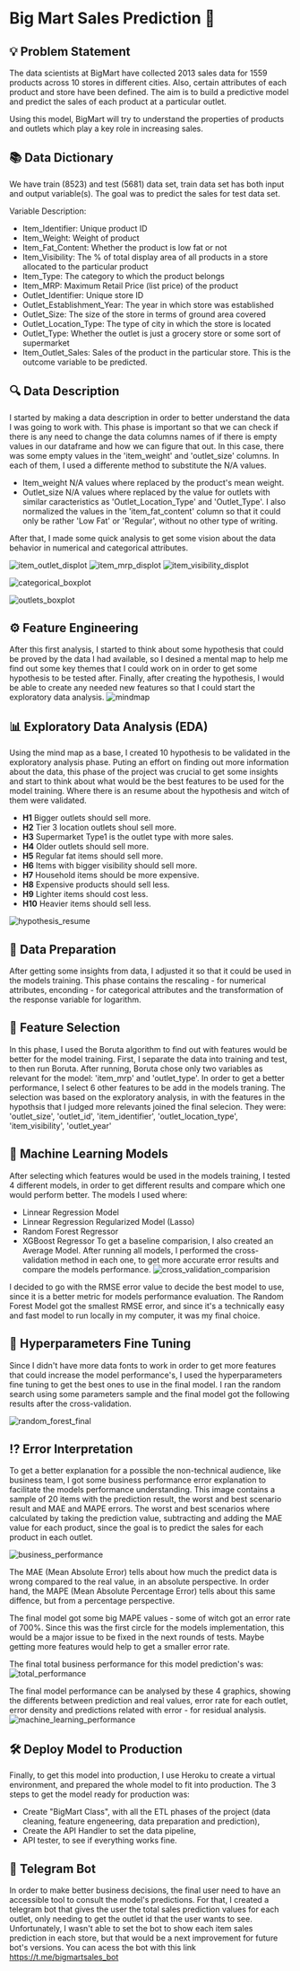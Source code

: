 # Big Mart Sales Prediction 🛒

## 💡 Problem Statement
The data scientists at BigMart have collected 2013 sales data for 1559 products across 10 stores in different cities. Also, certain attributes of each product and store have been defined. The aim is to build a predictive model and predict the sales of each product at a particular outlet.

Using this model, BigMart will try to understand the properties of products and outlets which play a key role in increasing sales.

## 📚 Data Dictionary
We have train (8523) and test (5681) data set, train data set has both input and output variable(s). The goal was to predict the sales for test data set.

Variable	Description:
- Item_Identifier: Unique product ID
- Item_Weight: Weight of product
- Item_Fat_Content:	Whether the product is low fat or not
- Item_Visibility:	The % of total display area of all products in a store allocated to the particular product
- Item_Type:	The category to which the product belongs
- Item_MRP:	Maximum Retail Price (list price) of the product
- Outlet_Identifier:	Unique store ID
- Outlet_Establishment_Year:	The year in which store was established
- Outlet_Size:	The size of the store in terms of ground area covered
- Outlet_Location_Type:	The type of city in which the store is located
- Outlet_Type:	Whether the outlet is just a grocery store or some sort of supermarket
- Item_Outlet_Sales:	Sales of the product in the particular store. This is the outcome variable to be predicted.

## 🔍 Data Description
I started by making a data description in order to better understand the data I was going to work with. This phase is important so that we can check if there is any need to change the data columns names of if there is empty values in our dataframe and how we can figure that out.
In this case, there was some empty values in the 'item_weight' and 'outlet_size' columns. In each of them, I used a differente method to substitute the N/A values.
- Item_weight N/A values where replaced by the product's mean weight.
- Outlet_size N/A values where replaced by the value for outlets with similar caracteristics as 'Outlet_Location_Type' and 'Outlet_Type'. 
I also normalized the values in the 'item_fat_content' column so that it could only be rather 'Low Fat' or 'Regular', without no other type of writing.

After that, I made some quick analysis to get some vision about the data behavior in numerical and categorical attributes.

![item_outlet_displot](https://user-images.githubusercontent.com/82069205/138783940-8753e021-82ac-4fc3-bf62-938ea2820099.png)
![item_mrp_displot](https://user-images.githubusercontent.com/82069205/138783953-a3d69086-a7aa-4a9c-945b-8ab948867565.png)
![item_visibility_displot](https://user-images.githubusercontent.com/82069205/138783961-e7359ab7-4118-423e-bf57-be3c5c5fd5c9.png)

![categorical_boxplot](https://user-images.githubusercontent.com/82069205/138784076-f446fda7-fe65-4d99-95c5-fd1d3e7c94f2.PNG)

![outlets_boxplot](https://user-images.githubusercontent.com/82069205/138784085-240f90f4-34d6-4ed4-9731-878e0b53151f.PNG)

## ⚙ Feature Engineering
After this first analysis, I started to think about some hypothesis that could be proved by the data I had available, so I desined a mental map to help me find out some key themes that I could work on in order to get some hypothesis to be tested after. Finally, after creating the hypothesis, I would be able to create any needed new features so that I could start the exploratory data analysis.
![mindmap](https://user-images.githubusercontent.com/82069205/138784516-ec530c5e-5837-49a7-a5e5-ef4ef49021e8.png)

## 📊 Exploratory Data Analysis (EDA)
Using the mind map as a base, I created 10 hypothesis to be validated in the exploratory analysis phase. Puting an effort on finding out more information about the data, this phase of the project was crucial to get some insights and start to think about what would be the best features to be used for the model training. 
Where there is an resume about the hypothesis and witch of them were validated. 
- **H1** Bigger outlets should sell more.
- **H2** Tier 3 location outlets shoul sell more.
- **H3** Supermarket Type1 is the outlet type with more sales.
- **H4** Older outlets should sell more.
- **H5** Regular fat items should sell more.
- **H6** Items with bigger visibility should sell more.
- **H7** Household items should be more expensive.
- **H8** Expensive products should sell less.
- **H9** Lighter items should cost less.
- **H10** Heavier items should sell less.

![hypothesis_resume](https://user-images.githubusercontent.com/82069205/138785824-c7acc3bd-34e4-4e2e-acdc-71a0049dde77.PNG)

## 📍 Data Preparation
After getting some insights from data, I adjusted it so that it could be used in the models training. This phase contains the rescaling - for numerical attributes, enconding - for categorical attributes and the transformation of the response variable for logarithm. 

## 🎲 Feature Selection
In this phase, I used the Boruta algorithm to find out with features would be better for the model training. First, I separate the data into training and test, to then run Boruta.
After running, Boruta chose only two variables as relevant for the model: 'item_mrp' and 'outlet_type'.
In order to get a better performance, I select 6 other features to be add in the models traning. The selection was based on the exploratory analysis, in with the features in the hypothsis that I judged more relevants joined the final selecion. They were: 'outlet_size', 'outlet_id', 'item_identifier', 'outlet_location_type', 'item_visibility', 'outlet_year'

## 🤖 Machine Learning Models
After selecting which features would be used in the models training, I tested 4 different models, in order to get different results and compare which one would perform better.
The models I used where:
- Linnear Regression Model
- Linnear Regression Regularized Model (Lasso)
- Random Forest Regressor
- XGBoost Regressor
To get a baseline comparision, I also created an Average Model. After running all models, I performed the cross-validation method in each one, to get more accurate error results and compare the models performance.
![cross_validation_comparision](https://user-images.githubusercontent.com/82069205/138789518-791a6361-dd89-4b92-bd9f-554f0c39af5a.PNG)

I decided to go with the RMSE error value to decide the best model to use, since it is a better metric for models performance evaluation. The Random Forest Model got the smallest RMSE error, and since it's a technically easy and fast model to run locally in my computer, it was my final choice. 

## 🔦 Hyperparameters Fine Tuning
Since I didn't have more data fonts to work in order to get more features that could increase the model performance's, I used the hyperparameters fine tuning to get the best ones to use in the final model. I ran the random search using some parameters sample and the final model got the following results after the cross-validation.

![random_forest_final](https://user-images.githubusercontent.com/82069205/138790202-54099605-12e6-4875-a894-f7ce9e4d12a7.PNG)

## ⁉ Error Interpretation
To get a better explanation for a possible the non-technical audience, like business team, I got some business performance error explanation to facilitate the models performance understanding. This image contains a sample of 20 items with the prediction result, the worst and best scenario result and MAE and MAPE errors.
The worst and best scenarios where calculated by taking the prediction value, subtracting and adding the MAE value for each product, since the goal is to predict the sales for each product in each outlet.

![business_performance](https://user-images.githubusercontent.com/82069205/138791081-a4ab8b6b-ed46-4ff5-80c2-9893671eb740.png)

The MAE (Mean Absolute Error) tells about how much the predict data is wrong compared to the real value, in an absolute perspective. In order hand, the MAPE (Mean Absolute Percentage Error) tells about this same diffence, but from a percentage perspective. 

The final model got some big MAPE values - some of witch got an error rate of 700%. Since this was the first circle for the models implementation, this would be a major issue to be fixed in the next rounds of tests. Maybe getting more features would help to get a smaller error rate.

The final total business performance for this model prediction's was: 
![total_performance](https://user-images.githubusercontent.com/82069205/138792955-8d546041-4f47-4324-8c5c-8dc322bb813e.png)

The final model performance can be analysed by these 4 graphics, showing the differents between prediction and real values, error rate for each outlet, error density and predictions related with error - for residual analysis. 
![machine_learning_performance](https://user-images.githubusercontent.com/82069205/138793670-9ac31360-0714-4bdd-9176-1a33f73dc5da.PNG)

## 🛠 Deploy Model to Production
Finally, to get this model into production, I use Heroku to create a virtual environment, and prepared the whole model to fit into production.
The 3 steps to get the model ready for production was:
- Create "BigMart Class", with all the ETL phases of the project (data cleaning, feature engeneering, data preparation and prediction),
- Create the API Handler to set the data pipeline,
- API tester, to see if everything works fine.

## 📲 Telegram Bot 
In order to make better business decisions, the final user need to have an accessible tool to consult the model's predictions. For that, I created a telegram bot that gives the user the total sales prediction values for each outlet, only needing to get the outlet id that the user wants to see. Unfortunately, I wasn't able to set the bot to show each item sales prediction in each store, but that would be a next improvement for future bot's versions. You can acess the bot with this link https://t.me/bigmartsales_bot
